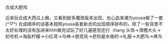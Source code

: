 合成大肥鸡

近来玩合成大西瓜上瘾，又看到挺多魔改版本出现，也心血来潮为yousa做了一套(*^▽^*)
合成顺序的话基本按照yousa各套新衣的出现顺序排布的，除了一些背景不太好处理的没有加进来hhh做完试玩了好几遍感觉还行（hang
头饰->滑稽大头->初号机->海盐柠檬->小红鸢->鸟神->朋克风->悲伤是水做的->礼服->大肥鸟->烤鸟
